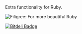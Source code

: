Extra functionality for Ruby.

![Filigree: For more beautiful Ruby](https://github.com/chriswailes/filigree/raw/master/resources/icon.png)

[![Bitdeli Badge](https://d2weczhvl823v0.cloudfront.net/chriswailes/filigree/trend.png)](https://bitdeli.com/free "Bitdeli Badge")

